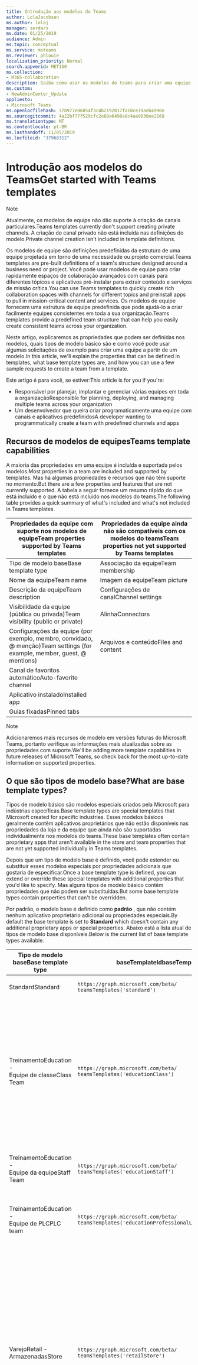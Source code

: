 ```yaml
---
title: Introdução aos modelos do Teams
author: LolaJacobsen
ms.author: lolaj
manager: serdars
ms.date: 01/25/2019
audience: Admin
ms.topic: conceptual
ms.service: msteams
ms.reviewer: phlouie
localization_priority: Normal
search.appverid: MET150
ms.collection:
- M365-collaboration
description: Saiba como usar os modelos do teams para criar uma equipe com canais predefinidos.
ms.custom:
- NewAdminCenter_Update
appliesto:
- Microsoft Teams
ms.openlocfilehash: 378977e86854f3c4b2192017fa10ce19aeb4990e
ms.sourcegitcommit: 4a22bf77f529cfc2e68a6498a0c4aa9030ee2168
ms.translationtype: MT
ms.contentlocale: pt-BR
ms.lasthandoff: 11/05/2019
ms.locfileid: "37968312"
---
```

# <a name="get-started-with-teams-templates"></a><span data-ttu-id="0f3ea-103">Introdução aos modelos do Teams</span><span class="sxs-lookup"><span data-stu-id="0f3ea-103">Get started with Teams templates</span></span>

> [!NOTE]
> <span data-ttu-id="0f3ea-104">Atualmente, os modelos de equipe não dão suporte à criação de canais particulares.</span><span class="sxs-lookup"><span data-stu-id="0f3ea-104">Teams templates currently don't support creating private channels.</span></span> <span data-ttu-id="0f3ea-105">A criação do canal privado não está incluída nas definições do modelo.</span><span class="sxs-lookup"><span data-stu-id="0f3ea-105">Private channel creation isn't included in template definitions.</span></span> 

<span data-ttu-id="0f3ea-106">Os modelos de equipe são definições predefinidas da estrutura de uma equipe projetada em torno de uma necessidade ou projeto comercial.</span><span class="sxs-lookup"><span data-stu-id="0f3ea-106">Teams templates are pre-built definitions of a team's structure designed around a business need or project.</span></span> <span data-ttu-id="0f3ea-107">Você pode usar modelos de equipe para criar rapidamente espaços de colaboração avançados com canais para diferentes tópicos e aplicativos pré-instalar para extrair conteúdo e serviços de missão crítica.</span><span class="sxs-lookup"><span data-stu-id="0f3ea-107">You can use Teams templates to quickly create rich collaboration spaces with channels for different topics and preinstall apps to pull in mission-critical content and services.</span></span> <span data-ttu-id="0f3ea-108">Os modelos de equipe fornecem uma estrutura de equipe predefinida que pode ajudá-lo a criar facilmente equipes consistentes em toda a sua organização.</span><span class="sxs-lookup"><span data-stu-id="0f3ea-108">Teams templates provide a predefined team structure that can help you easily create consistent teams across your organization.</span></span> 

<span data-ttu-id="0f3ea-109">Neste artigo, explicaremos as propriedades que podem ser definidas nos modelos, quais tipos de modelo básico são e como você pode usar algumas solicitações de exemplo para criar uma equipe a partir de um modelo.</span><span class="sxs-lookup"><span data-stu-id="0f3ea-109">In this article, we'll explain the properties that can be defined in templates, what base template types are, and how you can use a few sample requests to create a team from a template.</span></span>
 
<span data-ttu-id="0f3ea-110">Este artigo é para você, se estiver:</span><span class="sxs-lookup"><span data-stu-id="0f3ea-110">This article is for you if you're:</span></span>

- <span data-ttu-id="0f3ea-111">Responsável por planejar, implantar e gerenciar várias equipes em toda a organização</span><span class="sxs-lookup"><span data-stu-id="0f3ea-111">Responsible for planning, deploying, and managing multiple teams across your organization</span></span><br>
- <span data-ttu-id="0f3ea-112">Um desenvolvedor que queira criar programaticamente uma equipe com canais e aplicativos predefinidos</span><span class="sxs-lookup"><span data-stu-id="0f3ea-112">A developer wanting to programmatically create a team with predefined channels and apps</span></span>

## <a name="teams-template-capabilities"></a><span data-ttu-id="0f3ea-113">Recursos de modelos de equipes</span><span class="sxs-lookup"><span data-stu-id="0f3ea-113">Teams template capabilities</span></span>

<span data-ttu-id="0f3ea-114">A maioria das propriedades em uma equipe é incluída e suportada pelos modelos.</span><span class="sxs-lookup"><span data-stu-id="0f3ea-114">Most properties in a team are included and supported by templates.</span></span> <span data-ttu-id="0f3ea-115">Mas há algumas propriedades e recursos que não têm suporte no momento.</span><span class="sxs-lookup"><span data-stu-id="0f3ea-115">But there are a few properties and features that are not currently supported.</span></span> <span data-ttu-id="0f3ea-116">A tabela a seguir fornece um resumo rápido do que está incluído e o que não está incluído nos modelos do teams.</span><span class="sxs-lookup"><span data-stu-id="0f3ea-116">The following table provides a quick summary of what's included and what's not included in Teams templates.</span></span>

| <span data-ttu-id="0f3ea-117">**Propriedades da equipe com suporte nos modelos de equipe**</span><span class="sxs-lookup"><span data-stu-id="0f3ea-117">**Team properties supported by Teams templates**</span></span> | <span data-ttu-id="0f3ea-118">**Propriedades da equipe ainda não são compatíveis com os modelos do teams**</span><span class="sxs-lookup"><span data-stu-id="0f3ea-118">**Team properties not yet supported by Teams templates**</span></span> |
| ------------------------------------------------ | -------------------------------------------------------- |
| <span data-ttu-id="0f3ea-119">Tipo de modelo base</span><span class="sxs-lookup"><span data-stu-id="0f3ea-119">Base template type</span></span> | <span data-ttu-id="0f3ea-120">Associação da equipe</span><span class="sxs-lookup"><span data-stu-id="0f3ea-120">Team membership</span></span> |
| <span data-ttu-id="0f3ea-121">Nome da equipe</span><span class="sxs-lookup"><span data-stu-id="0f3ea-121">Team name</span></span> | <span data-ttu-id="0f3ea-122">Imagem da equipe</span><span class="sxs-lookup"><span data-stu-id="0f3ea-122">Team picture</span></span> |
| <span data-ttu-id="0f3ea-123">Descrição da equipe</span><span class="sxs-lookup"><span data-stu-id="0f3ea-123">Team description</span></span> | <span data-ttu-id="0f3ea-124">Configurações de canal</span><span class="sxs-lookup"><span data-stu-id="0f3ea-124">Channel settings</span></span> |
| <span data-ttu-id="0f3ea-125">Visibilidade da equipe (pública ou privada)</span><span class="sxs-lookup"><span data-stu-id="0f3ea-125">Team visibility (public or private)</span></span> | <span data-ttu-id="0f3ea-126">Alinha</span><span class="sxs-lookup"><span data-stu-id="0f3ea-126">Connectors</span></span> |
| <span data-ttu-id="0f3ea-127">Configurações da equipe (por exemplo, membro, convidado, @ menção)</span><span class="sxs-lookup"><span data-stu-id="0f3ea-127">Team settings (for example, member, guest, @ mentions)</span></span> | <span data-ttu-id="0f3ea-128">Arquivos e conteúdo</span><span class="sxs-lookup"><span data-stu-id="0f3ea-128">Files and content</span></span> |
| <span data-ttu-id="0f3ea-129">Canal de favoritos automático</span><span class="sxs-lookup"><span data-stu-id="0f3ea-129">Auto-favorite channel</span></span> | |
| <span data-ttu-id="0f3ea-130">Aplicativo instalado</span><span class="sxs-lookup"><span data-stu-id="0f3ea-130">Installed app</span></span> | |
| <span data-ttu-id="0f3ea-131">Guias fixadas</span><span class="sxs-lookup"><span data-stu-id="0f3ea-131">Pinned tabs</span></span> | |

> [!NOTE]
> <span data-ttu-id="0f3ea-132">Adicionaremos mais recursos de modelo em versões futuras do Microsoft Teams, portanto verifique as informações mais atualizadas sobre as propriedades com suporte.</span><span class="sxs-lookup"><span data-stu-id="0f3ea-132">We'll be adding more template capabilities in future releases of Microsoft Teams, so check back for the most up-to-date information on supported properties.</span></span>

## <a name="what-are-base-template-types"></a><span data-ttu-id="0f3ea-133">O que são tipos de modelo base?</span><span class="sxs-lookup"><span data-stu-id="0f3ea-133">What are base template types?</span></span>

<span data-ttu-id="0f3ea-134">Tipos de modelo básico são modelos especiais criados pela Microsoft para indústrias específicas.</span><span class="sxs-lookup"><span data-stu-id="0f3ea-134">Base template types are special templates that Microsoft created for specific industries.</span></span> <span data-ttu-id="0f3ea-135">Esses modelos básicos geralmente contêm aplicativos proprietários que não estão disponíveis nas propriedades da loja e da equipe que ainda não são suportadas individualmente nos modelos do teams.</span><span class="sxs-lookup"><span data-stu-id="0f3ea-135">These base templates often contain proprietary apps that aren't available in the store and team properties that are not yet supported individually in Teams templates.</span></span>

<span data-ttu-id="0f3ea-136">Depois que um tipo de modelo base é definido, você pode estender ou substituir esses modelos especiais por propriedades adicionais que gostaria de especificar.</span><span class="sxs-lookup"><span data-stu-id="0f3ea-136">Once a base template type is defined, you can extend or override these special templates with additional properties that you'd like to specify.</span></span> <span data-ttu-id="0f3ea-137">Mas alguns tipos de modelo básico contêm propriedades que não podem ser substituídas.</span><span class="sxs-lookup"><span data-stu-id="0f3ea-137">But some base template types contain properties that can't be overridden.</span></span>

<span data-ttu-id="0f3ea-138">Por padrão, o modelo base é definido como **padrão** , que não contém nenhum aplicativo proprietário adicional ou propriedades especiais.</span><span class="sxs-lookup"><span data-stu-id="0f3ea-138">By default the base template is set to **Standard** which doesn't contain any additional proprietary apps or special properties.</span></span> <span data-ttu-id="0f3ea-139">Abaixo está a lista atual de tipos de modelo base disponíveis.</span><span class="sxs-lookup"><span data-stu-id="0f3ea-139">Below is the current list of base template types available.</span></span>

| <span data-ttu-id="0f3ea-140">Tipo de modelo base</span><span class="sxs-lookup"><span data-stu-id="0f3ea-140">Base template type</span></span> | <span data-ttu-id="0f3ea-141">baseTemplateId</span><span class="sxs-lookup"><span data-stu-id="0f3ea-141">baseTemplateId</span></span> | <span data-ttu-id="0f3ea-142">Propriedades que vêm com este modelo base</span><span class="sxs-lookup"><span data-stu-id="0f3ea-142">Properties that come with this base template</span></span> |
| ------------------ | -------------- | ----------------------------------------------------- |
| <span data-ttu-id="0f3ea-143">Standard</span><span class="sxs-lookup"><span data-stu-id="0f3ea-143">Standard</span></span> | `https://graph.microsoft.com/beta/`<br>`teamsTemplates('standard')` | <span data-ttu-id="0f3ea-144">Sem aplicativos e propriedades adicionais</span><span class="sxs-lookup"><span data-stu-id="0f3ea-144">No additional apps and properties</span></span> |
| <span data-ttu-id="0f3ea-145">Treinamento</span><span class="sxs-lookup"><span data-stu-id="0f3ea-145">Education -</span></span><br><span data-ttu-id="0f3ea-146">Equipe de classe</span><span class="sxs-lookup"><span data-stu-id="0f3ea-146">Class Team</span></span> | `https://graph.microsoft.com/beta/`<br>`teamsTemplates('educationClass')` | <span data-ttu-id="0f3ea-147">Aplicativo</span><span class="sxs-lookup"><span data-stu-id="0f3ea-147">Apps:</span></span><ul><li><span data-ttu-id="0f3ea-148">Bloco de anotações de classe do OneNote (fixado na guia **geral** )</span><span class="sxs-lookup"><span data-stu-id="0f3ea-148">OneNote Class Notebook (pinned to the **General** tab)</span></span> </li><li><span data-ttu-id="0f3ea-149">Aplicativo atribuições (fixadas na guia **geral** )</span><span class="sxs-lookup"><span data-stu-id="0f3ea-149">Assignments app (pinned to the **General** tab)</span></span></li></ul> <span data-ttu-id="0f3ea-150">Propriedades da equipe:</span><span class="sxs-lookup"><span data-stu-id="0f3ea-150">Team properties:</span></span><ul><li><span data-ttu-id="0f3ea-151">Visibilidade da equipe definida como **HiddenMembership** (não pode ser substituída)</span><span class="sxs-lookup"><span data-stu-id="0f3ea-151">Team visibility set to **HiddenMembership** (cannot be overridden)</span></span></li></ul> |
| <span data-ttu-id="0f3ea-152">Treinamento</span><span class="sxs-lookup"><span data-stu-id="0f3ea-152">Education -</span></span><br><span data-ttu-id="0f3ea-153">Equipe da equipe</span><span class="sxs-lookup"><span data-stu-id="0f3ea-153">Staff Team</span></span> | `https://graph.microsoft.com/beta/`<br>`teamsTemplates('educationStaff')` | <span data-ttu-id="0f3ea-154">Aplicativo</span><span class="sxs-lookup"><span data-stu-id="0f3ea-154">Apps:</span></span><ul><li><span data-ttu-id="0f3ea-155">Bloco de anotações de equipe do OneNote (fixado na guia **geral** )</span><span class="sxs-lookup"><span data-stu-id="0f3ea-155">OneNote Staff Notebook (pinned to the **General** tab)</span></span></li></ul> |
|<span data-ttu-id="0f3ea-156">Treinamento</span><span class="sxs-lookup"><span data-stu-id="0f3ea-156">Education -</span></span><br><span data-ttu-id="0f3ea-157">Equipe de PLC</span><span class="sxs-lookup"><span data-stu-id="0f3ea-157">PLC team</span></span> |`https://graph.microsoft.com/beta/`<br>`teamsTemplates('educationProfessionalLearningCommunity')` | <span data-ttu-id="0f3ea-158">Aplicativo</span><span class="sxs-lookup"><span data-stu-id="0f3ea-158">Apps:</span></span><ul><li><span data-ttu-id="0f3ea-159">Bloco de anotações de PLC do OneNote (fixado na guia **geral** )</span><span class="sxs-lookup"><span data-stu-id="0f3ea-159">OneNote PLC Notebook (pinned to the **General** tab)</span></span></ul></li>|
| <span data-ttu-id="0f3ea-160">Varejo</span><span class="sxs-lookup"><span data-stu-id="0f3ea-160">Retail -</span></span><br><span data-ttu-id="0f3ea-161">Armazenadas</span><span class="sxs-lookup"><span data-stu-id="0f3ea-161">Store</span></span> | `https://graph.microsoft.com/beta/`<br>`teamsTemplates('retailStore')` | <span data-ttu-id="0f3ea-162">Canais</span><span class="sxs-lookup"><span data-stu-id="0f3ea-162">Channels:</span></span><ul><li><span data-ttu-id="0f3ea-163">Deslocar entrega</span><span class="sxs-lookup"><span data-stu-id="0f3ea-163">Shift handoff</span></span></li><li><span data-ttu-id="0f3ea-164">Aprendizagem</span><span class="sxs-lookup"><span data-stu-id="0f3ea-164">Learning</span></span></li></ul><span data-ttu-id="0f3ea-165">Propriedades da equipe</span><span class="sxs-lookup"><span data-stu-id="0f3ea-165">Team properties</span></span><ul><li><span data-ttu-id="0f3ea-166">Visibilidade da equipe definida como Public</span><span class="sxs-lookup"><span data-stu-id="0f3ea-166">Team visibility set to Public</span></span></li></ul><span data-ttu-id="0f3ea-167">Permissões de membro</span><span class="sxs-lookup"><span data-stu-id="0f3ea-167">Member permissions</span></span><ul><li><span data-ttu-id="0f3ea-168">Impedir que os membros criem, atualizem ou removam canais</span><span class="sxs-lookup"><span data-stu-id="0f3ea-168">Prevent members from creating, updating, or removing channels</span></span></li><li><span data-ttu-id="0f3ea-169">Impedir que os membros adicionem ou removam aplicativos</span><span class="sxs-lookup"><span data-stu-id="0f3ea-169">Prevent members from adding or removing apps</span></span></li><li><span data-ttu-id="0f3ea-170">Impedir que os membros criem, atualizem ou removam conectores</span><span class="sxs-lookup"><span data-stu-id="0f3ea-170">Prevent members from creating, updating, or removing connectors</span></span></li></ul> |
| <span data-ttu-id="0f3ea-171">Varejo</span><span class="sxs-lookup"><span data-stu-id="0f3ea-171">Retail -</span></span><br><span data-ttu-id="0f3ea-172">Colaboração do gerente</span><span class="sxs-lookup"><span data-stu-id="0f3ea-172">Manager collaboration</span></span> | `https://graph.microsoft.com/beta/`<br>`teamsTemplates('retailManagerCollaboration')` | <span data-ttu-id="0f3ea-173">Canais</span><span class="sxs-lookup"><span data-stu-id="0f3ea-173">Channels:</span></span><ul><li><span data-ttu-id="0f3ea-174">Deslocar entrega</span><span class="sxs-lookup"><span data-stu-id="0f3ea-174">Shift handoff</span></span></li><li><span data-ttu-id="0f3ea-175">Aprendizagem</span><span class="sxs-lookup"><span data-stu-id="0f3ea-175">Learning</span></span></li></ul><span data-ttu-id="0f3ea-176">Propriedades da equipe:</span><span class="sxs-lookup"><span data-stu-id="0f3ea-176">Team properties:</span></span><ul><li><span data-ttu-id="0f3ea-177">Visibilidade da equipe definida como particular</span><span class="sxs-lookup"><span data-stu-id="0f3ea-177">Team visibility set to Private</span></span></li></ul><span data-ttu-id="0f3ea-178">Permissões de membro:</span><span class="sxs-lookup"><span data-stu-id="0f3ea-178">Member permissions:</span></span><ul><li><span data-ttu-id="0f3ea-179">Impedir que os membros criem, atualizem ou removam canais</span><span class="sxs-lookup"><span data-stu-id="0f3ea-179">Prevent members from creating, updating, or removing channels</span></span></li><li><span data-ttu-id="0f3ea-180">Impedir que os membros adicionem ou removam aplicativos</span><span class="sxs-lookup"><span data-stu-id="0f3ea-180">Prevent members from adding or removing apps</span></span></li><li><span data-ttu-id="0f3ea-181">Impedir que os membros criem, atualizem ou removam conectores</span><span class="sxs-lookup"><span data-stu-id="0f3ea-181">Prevent members from creating, updating, or removing connectors</span></span></li></ul>|
| <span data-ttu-id="0f3ea-182">Intensivo</span><span class="sxs-lookup"><span data-stu-id="0f3ea-182">Healthcare -</span></span><br><span data-ttu-id="0f3ea-183">Flecha</span><span class="sxs-lookup"><span data-stu-id="0f3ea-183">Ward</span></span> |`https://graph.microsoft.com/beta/`<br>`teamsTemplates('healthcareWard')` |<span data-ttu-id="0f3ea-184">Canais</span><span class="sxs-lookup"><span data-stu-id="0f3ea-184">Channels:</span></span> <ul><li><span data-ttu-id="0f3ea-185">Comunicados\*</span><span class="sxs-lookup"><span data-stu-id="0f3ea-185">Announcements\*</span></span></li><li><span data-ttu-id="0f3ea-186">Huddles\*</span><span class="sxs-lookup"><span data-stu-id="0f3ea-186">Huddles\*</span></span></li><li><span data-ttu-id="0f3ea-187">Arredonda</span><span class="sxs-lookup"><span data-stu-id="0f3ea-187">Rounds</span></span></li><li><span data-ttu-id="0f3ea-188">Especificam\*</span><span class="sxs-lookup"><span data-stu-id="0f3ea-188">Staffing\*</span></span></li><li><span data-ttu-id="0f3ea-189">Curso\*</span><span class="sxs-lookup"><span data-stu-id="0f3ea-189">Training\*</span></span></li></ul><span data-ttu-id="0f3ea-190">\*Canais de favoritos automáticos</span><span class="sxs-lookup"><span data-stu-id="0f3ea-190">\*Auto-favorited channels</span></span> |
|<span data-ttu-id="0f3ea-191">Intensivo</span><span class="sxs-lookup"><span data-stu-id="0f3ea-191">Healthcare -</span></span><br><span data-ttu-id="0f3ea-192">Hospital</span><span class="sxs-lookup"><span data-stu-id="0f3ea-192">Hospital</span></span> | `https://graph.microsoft.com/beta/`<br>`teamsTemplates('healthcareHospital')` |<span data-ttu-id="0f3ea-193">Canais</span><span class="sxs-lookup"><span data-stu-id="0f3ea-193">Channels:</span></span><ul><li><span data-ttu-id="0f3ea-194">Comunicados\*</span><span class="sxs-lookup"><span data-stu-id="0f3ea-194">Announcements\*</span></span></li><li><span data-ttu-id="0f3ea-195">Conformidade\*</span><span class="sxs-lookup"><span data-stu-id="0f3ea-195">Compliance\*</span></span></li><li><span data-ttu-id="0f3ea-196">Custodial</span><span class="sxs-lookup"><span data-stu-id="0f3ea-196">Custodial</span></span></li><li><span data-ttu-id="0f3ea-197">Recursos humanos</span><span class="sxs-lookup"><span data-stu-id="0f3ea-197">Human Resources</span></span></li></li><li><span data-ttu-id="0f3ea-198">Farmácia</span><span class="sxs-lookup"><span data-stu-id="0f3ea-198">Pharmacy</span></span></li></ul><span data-ttu-id="0f3ea-199">\*Canal de preferência automática</span><span class="sxs-lookup"><span data-stu-id="0f3ea-199">\*Auto-favorited channel</span></span>|
|||

> [!NOTE]
> <span data-ttu-id="0f3ea-200">Adicionaremos mais tipos de modelos básicos em versões futuras do Microsoft Teams, portanto verifique as informações mais atualizadas sobre as propriedades com suporte.</span><span class="sxs-lookup"><span data-stu-id="0f3ea-200">We'll be adding more base template types in future releases of Microsoft Teams, so check back for the most up-to-date information on supported properties.</span></span>

## <a name="related-topics"></a><span data-ttu-id="0f3ea-201">Tópicos relacionados</span><span class="sxs-lookup"><span data-stu-id="0f3ea-201">Related topics</span></span>

- <span data-ttu-id="0f3ea-202">[Criar equipe](https://docs.microsoft.com/graph/api/team-post?view=graph-rest-beta) (na visualização)</span><span class="sxs-lookup"><span data-stu-id="0f3ea-202">[Create team](https://docs.microsoft.com/graph/api/team-post?view=graph-rest-beta) (in preview)</span></span>
- [<span data-ttu-id="0f3ea-203">New-Team</span><span class="sxs-lookup"><span data-stu-id="0f3ea-203">New-Team</span></span>](https://docs.microsoft.com/powershell/module/teams/New-Team?view=teams-ps)
- [<span data-ttu-id="0f3ea-204">Treinamento de administrador para o Microsoft Teams</span><span class="sxs-lookup"><span data-stu-id="0f3ea-204">Admin training for Microsoft Teams</span></span>](itadmin-readiness.md)
- [<span data-ttu-id="0f3ea-205">Introdução aos modelos de varejo do Teams</span><span class="sxs-lookup"><span data-stu-id="0f3ea-205">Get started with Retail Teams templates</span></span>](get-started-with-retail-teams-templates.md)
- [<span data-ttu-id="0f3ea-206">Introdução aos modelos do Teams para Organizações de Saúde</span><span class="sxs-lookup"><span data-stu-id="0f3ea-206">Get started with Teams templates for Healthcare organizations</span></span>](expand-teams-across-your-org/healthcare/healthcare-templates.md)

